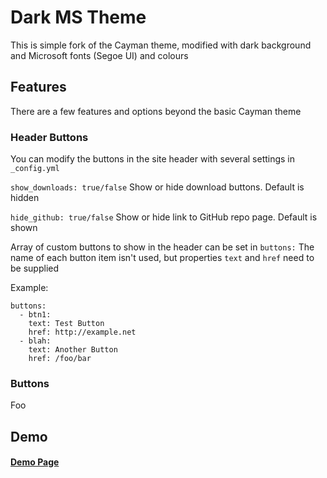 # Dark MS Theme
This is simple fork of the Cayman theme, modified with dark background and Microsoft fonts (Segoe UI) and colours

## Features
There are a few features and options beyond the basic Cayman theme

### Header Buttons
You can modify the buttons in the site header with several settings in `_config.yml`

`show_downloads: true/false` Show or hide download buttons. Default is hidden

`hide_github: true/false` Show or hide link to GitHub repo page. Default is shown

Array of custom buttons to show in the header can be set in `buttons:` The name of each button item isn't used, but properties `text` and `href` need to be supplied

Example:
```
buttons:
  - btn1:
    text: Test Button
    href: http://example.net
  - blah:
    text: Another Button
    href: /foo/bar
```


### Buttons
Foo


## Demo

#### [Demo Page](demo)


